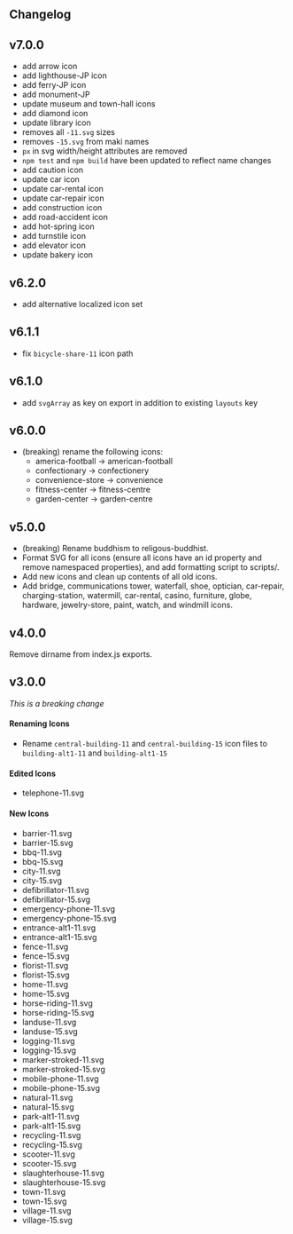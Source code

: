 ## Changelog

## v7.0.0

- add arrow icon
- add lighthouse-JP icon
- add ferry-JP icon
- add monument-JP
- update museum and town-hall icons
- add diamond icon
- update library icon
- removes all `-11.svg` sizes
- removes `-15.svg` from maki names
- `px` in svg width/height attributes are removed
- `npm test` and `npm build` have been updated to reflect name changes
- add caution icon
- update car icon
- update car-rental icon
- update car-repair icon
- add construction icon
- add road-accident icon
- add hot-spring icon
- add turnstile icon
- add elevator icon
- update bakery icon

## v6.2.0

- add alternative localized icon set

## v6.1.1

- fix `bicycle-share-11` icon path

## v6.1.0

- add `svgArray` as key on export in addition to existing `layouts` key

## v6.0.0

- (breaking) rename the following icons:
  - america-football → american-football
  - confectionary → confectionery
  - convenience-store → convenience
  - fitness-center → fitness-centre
  - garden-center → garden-centre

## v5.0.0

- (breaking) Rename buddhism to religous-buddhist.
- Format SVG for all icons (ensure all icons have an id property and remove namespaced properties), and add formatting script to scripts/.
- Add new icons and clean up contents of all old icons.
- Add bridge, communications tower, waterfall, shoe, optician, car-repair, charging-station, watermill, car-rental, casino, furniture, globe, hardware, jewelry-store, paint, watch, and windmill icons.

## v4.0.0

Remove dirname from index.js exports.

## v3.0.0

_This is a breaking change_

#### Renaming Icons

- Rename `central-building-11` and `central-building-15` icon files to `building-alt1-11` and `building-alt1-15`

#### Edited Icons

- telephone-11.svg

#### New Icons

- barrier-11.svg
- barrier-15.svg
- bbq-11.svg
- bbq-15.svg
- city-11.svg
- city-15.svg
- defibrillator-11.svg
- defibrillator-15.svg
- emergency-phone-11.svg
- emergency-phone-15.svg
- entrance-alt1-11.svg
- entrance-alt1-15.svg
- fence-11.svg
- fence-15.svg
- florist-11.svg
- florist-15.svg
- home-11.svg
- home-15.svg
- horse-riding-11.svg
- horse-riding-15.svg
- landuse-11.svg
- landuse-15.svg
- logging-11.svg
- logging-15.svg
- marker-stroked-11.svg
- marker-stroked-15.svg
- mobile-phone-11.svg
- mobile-phone-15.svg
- natural-11.svg
- natural-15.svg
- park-alt1-11.svg
- park-alt1-15.svg
- recycling-11.svg
- recycling-15.svg
- scooter-11.svg
- scooter-15.svg
- slaughterhouse-11.svg
- slaughterhouse-15.svg
- town-11.svg
- town-15.svg
- village-11.svg
- village-15.svg
